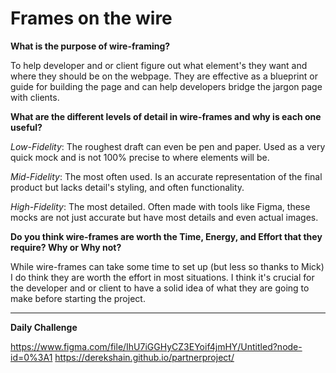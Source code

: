 # Frames on the wire

**What is the purpose of wire-framing?**

To help developer and or client figure out what element's they want and where they should be on the webpage. They are effective as a blueprint or guide for building the page and can help developers bridge the jargon page with clients. 

**What are the different levels of detail in wire-frames and why is each one useful?**

*Low-Fidelity*: The roughest draft can even be pen and paper. Used as a very quick mock and is not 100% precise to where elements will be.

*Mid-Fidelity*: The most often used. Is an accurate representation of the final product but lacks detail's styling, and often functionality. 

*High-Fidelity*: The most detailed. Often made with tools like Figma, these mocks are not just accurate but have most details and even actual images. 

**Do you think wire-frames are worth the Time, Energy, and Effort that they require? Why or Why not?**

While wire-frames can take some time to set up (but less so thanks to Mick) I do think they are worth the effort in most situations. I think it's crucial for the developer and or client to have a solid idea of what they are going to make before starting the project.

---

**Daily Challenge**

https://www.figma.com/file/IhU7iGGHyCZ3EYoif4jmHY/Untitled?node-id=0%3A1
https://derekshain.github.io/partnerproject/